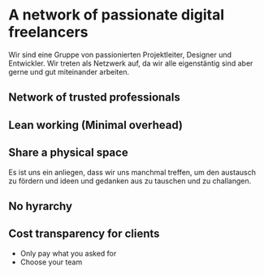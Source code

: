 
# A network of passionate digital freelancers

Wir sind eine Gruppe von passionierten Projektleiter, Designer und Entwickler. Wir treten als Netzwerk auf, da wir alle eigenstäntig sind aber gerne und gut miteinander arbeiten.

## Network of trusted professionals

## Lean working (Minimal overhead)

## Share a physical space

Es ist uns ein anliegen, dass wir uns manchmal treffen, um den austausch zu fördern und ideen und gedanken aus zu tauschen und zu challangen.

## No hyrarchy 

## Cost transparency for clients
- Only pay what you asked for
- Choose your team
